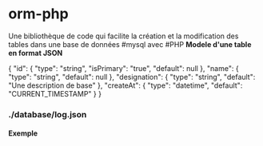 # orm-php
Une bibliothèque de code qui facilite la création et la modification des tables dans une base de données #mysql avec #PHP
<strong>Modele d'une table en format JSON</strong>

{
  "id": {
    "type": "string",
    "isPrimary": "true",
    "default": null
  },
  "name": {
    "type": "string",
    "default": null
  },
  "designation": {
    "type": "string",
    "default": "Une description de base"
  },
  "createAt": {
    "type": "datetime",
    "default": "CURRENT_TIMESTAMP"
  }
}

<h3>./database/log.json</h5>
<h4>Exemple</h4>
<img src"https://github.com/willsonantoine/orm-php/blob/main/table.png">

